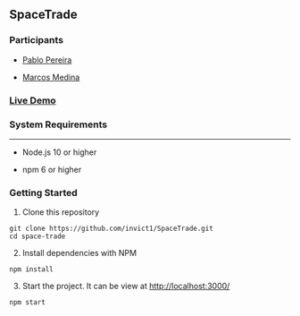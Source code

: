 ## SpaceTrade

### Participants

- [Pablo Pereira](https://github.com/invict1)

- [Marcos Medina](https://github.com/MarkMed)

### [Live Demo](space-trade.vercel.app)

### System Requirements
------

- Node.js 10 or higher

- npm 6 or higher

### Getting Started

1. Clone this repository

```shell
git clone https://github.com/invict1/SpaceTrade.git
cd space-trade
```
2. Install dependencies with NPM

```shell
npm install
```

3. Start the project. It can be view at [http://localhost:3000/](http://localhost:3000/)

```shell
npm start
```
